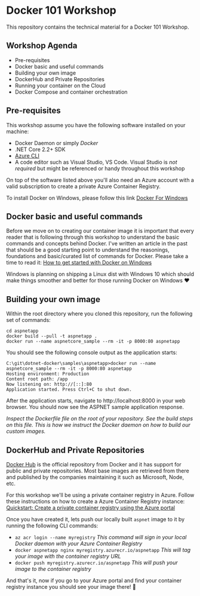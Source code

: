 # Docker 101 Workshop

This repository contains the technical material for a Docker 101 Workshop.

## Workshop Agenda

* Pre-requisites
* Docker basic and useful commands
* Building your own image
* DockerHub and Private Repositories
* Running your container on the Cloud
* Docker Compose and container orchestration

## Pre-requisites

This workshop assume you have the following software installed on your machine:

* Docker Daemon or simply _Docker_
* .NET Core 2.2+ SDK
* [Azure CLI](https://docs.microsoft.com/en-us/cli/azure/install-azure-cli?view=azure-cli-latest)
* A code editor such as Visual Studio, VS Code. Visual Studio is _not required_ but might be referenced or handy throughout this workshop

On top of the software listed above you'll also need an Azure account with a valid subscription to create a private Azure Container Registry.

To install Docker on Windows, please follow this link [Docker For Windows](https://docs.docker.com/docker-for-windows/)

## Docker basic and useful commands

Before we move on to creating our container image it is important that every reader that is following through this workshop to understand the basic commands and concepts behind Docker. I've written an article in the past that should be a good starting point to understand the reasonings, foundations and basic/curated list of commands for Docker. Please take a time to read it: [How to get started with Docker on Windows](https://www.scalablepath.com/blog/get-started-docker-windows/)

Windows is planning on shipping a Linux dist with Windows 10 which should make things smoother and better for those running Docker on Windows ❤️

## Building your own image

Within the root directory where you cloned this repository, run the following set of commands:

```
cd aspnetapp
docker build --pull -t aspnetapp .
docker run --name aspnetcore_sample --rm -it -p 8000:80 aspnetapp
```

You should see the following console output as the application starts:

```
C:\git\dotnet-docker\samples\aspnetapp>docker run --name aspnetcore_sample --rm -it -p 8000:80 aspnetapp
Hosting environment: Production
Content root path: /app
Now listening on: http://[::]:80
Application started. Press Ctrl+C to shut down.
```

After the application starts, navigate to http://localhost:8000 in your web browser. You should now see the ASPNET sample application response.

_Inspect the Dockerfile file on the root of your repository. See the build steps on this file. This is how we instruct the Docker daemon on how to build our custom images._

## DockerHub and Private Repositories

[Docker Hub](https://hub.docker.com/) is the official repository from Docker and it has support for public and private repositories. Most base images are retrieved from there and published by the companies maintaining it such as Microsoft, Node, etc.

For this workshop we'll be using a private container registry in Azure. Follow these instructions on how to create a Azure Container Registry instance: [Quickstart: Create a private container registry using the Azure portal](https://docs.microsoft.com/en-us/azure/container-registry/container-registry-get-started-portal)

Once you have created it, lets push our locally built `aspnet` image to it by running the following CLI commands:

* `az acr login --name myregistry` _This command will sign in your local Docker daemon with your Azure Container Registry_
* `docker aspnetapp nginx myregistry.azurecr.io/aspnetapp` _This will tag your image with the container registry URL_
* `docker push myregistry.azurecr.io/aspnetapp` _This will push your image to the container registry_

And that's it, now if you go to your Azure portal and find your container registry instance you should see your image there! 🎉


